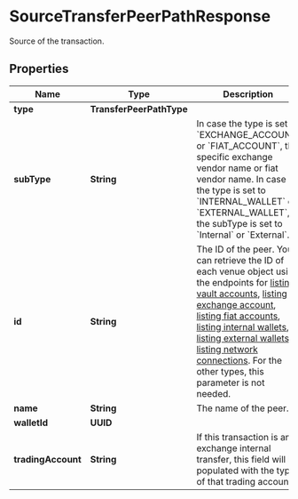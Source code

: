

# SourceTransferPeerPathResponse

Source of the transaction.

## Properties

| Name | Type | Description | Notes |
|------------ | ------------- | ------------- | -------------|
|**type** | **TransferPeerPathType** |  |  |
|**subType** | **String** | In case the type is set to &#x60;EXCHANGE_ACCOUNT&#x60; or &#x60;FIAT_ACCOUNT&#x60;, the specific exchange vendor name or fiat vendor name. In case the type is set to &#x60;INTERNAL_WALLET&#x60; or &#x60;EXTERNAL_WALLET&#x60;, the subType is set to &#x60;Internal&#x60; or &#x60;External&#x60;. |  [optional] |
|**id** | **String** | The ID of the peer. You can retrieve the ID of each venue object using the endpoints for [listing vault accounts](https://developers.fireblocks.com/reference/get_vault-accounts-paged), [listing exchange account](https://developers.fireblocks.com/reference/get_exchange-accounts), [listing fiat accounts](https://developers.fireblocks.com/reference/get_fiat-accounts), [listing internal wallets](https://developers.fireblocks.com/reference/get_internal-wallets), [listing external wallets](https://developers.fireblocks.com/reference/get_external-wallets), [listing network connections](https://developers.fireblocks.com/reference/get_network-connections). For the other types, this parameter is not needed. |  [optional] |
|**name** | **String** | The name of the peer. |  [optional] |
|**walletId** | **UUID** |  |  [optional] |
|**tradingAccount** | **String** | If this transaction is an exchange internal transfer, this field will be populated with the type of that trading account. |  [optional] |



